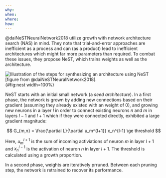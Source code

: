 ```yaml
---
why:
when:
where:
how:
---
```



@daiNeSTNeuralNetwork2018 utilize growth with network architecture search (NAS)
in mind. They note that trial-and-error approaches are inefficient as a process
and can (as a product) lead to inefficient architectures which might far more
parameters than required.
To combat these issues, they propose NeST, which trains
weights as well as the architecture.

![Illustration of the steps for synthesizing an architecture using NeST [figure from @daiNeSTNeuralNetwork2018].](img/nest){#fig:nest width=100%}

NeST starts with an initial small network (a *seed architecture*). In a first
phase, the network is grown by adding new connections based on their gradient
(assuming they already existed with an weight of 0), and growing new neurons
in a layer $l$ in order to connect existing neurons $n$ and $m$ in layers $l-1$ and $l+1$
which if they were connected directly, exhibited a large gradient magnitude:

$$
G_{m,n} = \frac{\partial L}{\partial u_m^{l+1}} x_n^{l-1} \ge threshold
$$

Here, $u_m^{l+1}$ is the sum of incoming activiations of neuron $m$ in layer $l+1$
and $x_n^{l-1}$ is the activation of neuron $n$ in layer $l+1$.
The threshold is calculated using a growth proportion.

In a second phase, weights are iteratively prruned. Between each pruning step,
the network is retrained to recover its performance.
